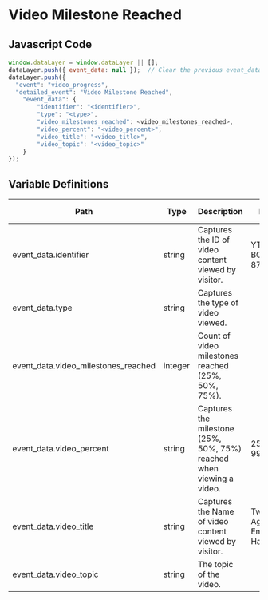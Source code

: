 # Video Milestone Reached

### 

## Javascript Code
```js
window.dataLayer = window.dataLayer || [];
dataLayer.push({ event_data: null });  // Clear the previous event_data object.
dataLayer.push({
  "event": "video_progress",
  "detailed_event": "Video Milestone Reached",
    "event_data": {
        "identifier": "<identifier>",
        "type": "<type>",
        "video_milestones_reached": <video_milestones_reached>,
        "video_percent": "<video_percent>",
        "video_title": "<video_title>",
        "video_topic": "<video_topic>"
    }
});
```

## Variable Definitions

|Path|Type|Description|Example|Pattern|Min Length|Max Length|Minimum|Maximum|Multiple Of|
| --- | --- | --- | --- | --- | --- | --- | --- | --- | --- |
|event_data.identifier|string|Captures the ID of video content viewed by visitor.|YT456789, BC4567890, 876546789|||||||
|event_data.type|string|Captures the type of video viewed.||||||||
|event_data.video_milestones_reached|integer|Count of video milestones reached \(25%, 50%, 75%\).||||||||
|event_data.video_percent|string|Captures the milestone \(25%, 50%, 75%\) reached when viewing a video.|25, 50, 77, 99|||||||
|event_data.video_title|string|Captures the Name of video content viewed by visitor.|Twitch\_FPS, Age of Empires, Halo|||||||
|event_data.video_topic|string|The topic of the video.||||||||




